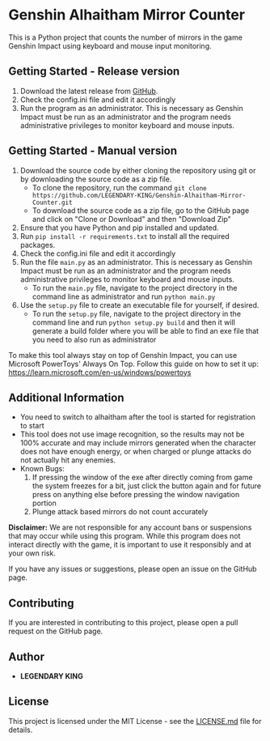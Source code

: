 # Genshin Alhaitham Mirror Counter

This is a Python project that counts the number of mirrors in the game Genshin Impact using keyboard and mouse input monitoring.

## Getting Started - Release version

1. Download the latest release from [GitHub](https://github.com/LEGENDARY-KING/Genshin-Alhaitham-Mirror-Counter/releases/).
2. Check the config.ini file and edit it accordingly
3. Run the program as an administrator. This is necessary as Genshin Impact must be run as an administrator and the program needs administrative privileges to monitor keyboard and mouse inputs.

## Getting Started - Manual version
1. Download the source code by either cloning the repository using git or by downloading the source code as a zip file.
    - To clone the repository, run the command `git clone https://github.com/LEGENDARY-KING/Genshin-Alhaitham-Mirror-Counter.git`
    - To download the source code as a zip file, go to the GitHub page and click on "Clone or Download" and then "Download Zip"
2. Ensure that you have Python and pip installed and updated.
3. Run `pip install -r requirements.txt` to install all the required packages.
4. Check the config.ini file and edit it accordingly
5. Run the file `main.py` as an administrator. This is necessary as Genshin Impact must be run as an administrator and the program needs administrative privileges to monitor keyboard and mouse inputs. 
    - To run the `main.py` file, navigate to the project directory in the command line as administrator and run `python main.py`
6. Use the `setup.py` file to create an executable file for yourself, if desired.
    - To run the `setup.py` file, navigate to the project directory in the command line and run `python setup.py build` and then it will generate a build folder where you will be able to find an exe file that you need to also run as administrator


To make this tool always stay on top of Genshin Impact, you can use Microsoft PowerToys' Always On Top. Follow this guide on how to set it up: https://learn.microsoft.com/en-us/windows/powertoys
 
## Additional Information
- You need to switch to alhaitham after the tool is started for registration to start
- This tool does not use image recognition, so the results may not be 100% accurate and may include mirrors generated when the character does not have enough energy, or when charged or plunge attacks do not actually hit any enemies.
- Known Bugs:
    1. If pressing the window of the exe after directly coming from game the system freezes for a bit, just click the button again and for future press on anything else before pressing the window navigation portion
    2. Plunge attack based mirrors do not count accurately

**Disclaimer:** We are not responsible for any account bans or suspensions that may occur while using this program. While this program does not interact directly with the game, it is important to use it responsibly and at your own risk.

If you have any issues or suggestions, please open an issue on the GitHub page.

## Contributing

If you are interested in contributing to this project, please open a pull request on the GitHub page.

## Author

* **LEGENDARY KING**

## License

This project is licensed under the MIT License - see the [LICENSE.md](LICENSE.md) file for details.

